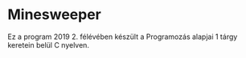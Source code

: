 # Minesweeper

Ez a program 2019 2. félévében készült a Programozás alapjai 1 tárgy keretein belül C nyelven.
